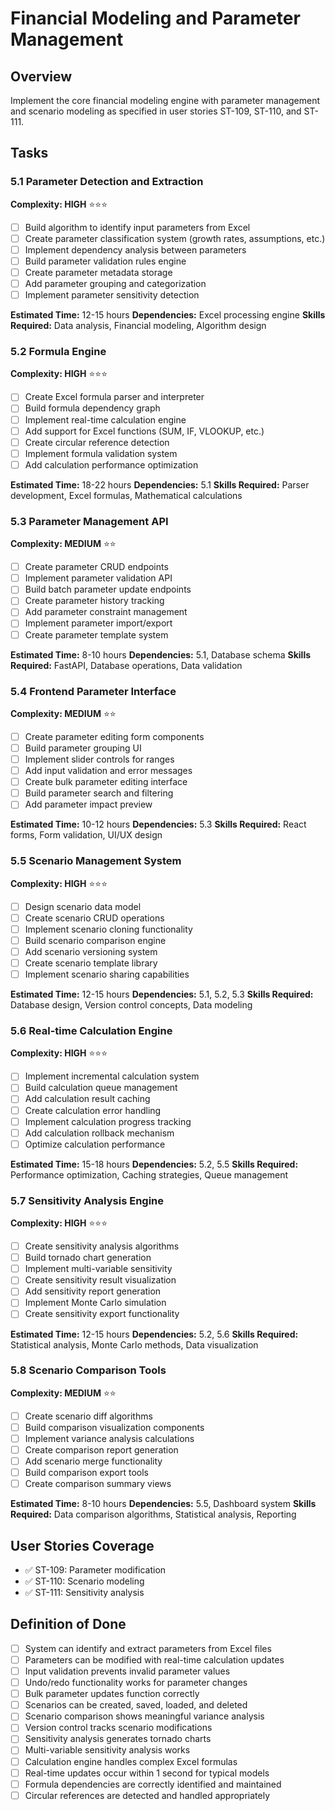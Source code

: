 # Financial Modeling and Parameter Management

## Overview
Implement the core financial modeling engine with parameter management and scenario modeling as specified in user stories ST-109, ST-110, and ST-111.

## Tasks

### 5.1 Parameter Detection and Extraction
**Complexity: HIGH** ⭐⭐⭐
- [ ] Build algorithm to identify input parameters from Excel
- [ ] Create parameter classification system (growth rates, assumptions, etc.)
- [ ] Implement dependency analysis between parameters
- [ ] Build parameter validation rules engine
- [ ] Create parameter metadata storage
- [ ] Add parameter grouping and categorization
- [ ] Implement parameter sensitivity detection

**Estimated Time:** 12-15 hours
**Dependencies:** Excel processing engine
**Skills Required:** Data analysis, Financial modeling, Algorithm design

### 5.2 Formula Engine
**Complexity: HIGH** ⭐⭐⭐
- [ ] Create Excel formula parser and interpreter
- [ ] Build formula dependency graph
- [ ] Implement real-time calculation engine
- [ ] Add support for Excel functions (SUM, IF, VLOOKUP, etc.)
- [ ] Create circular reference detection
- [ ] Implement formula validation system
- [ ] Add calculation performance optimization

**Estimated Time:** 18-22 hours
**Dependencies:** 5.1
**Skills Required:** Parser development, Excel formulas, Mathematical calculations

### 5.3 Parameter Management API
**Complexity: MEDIUM** ⭐⭐
- [ ] Create parameter CRUD endpoints
- [ ] Implement parameter validation API
- [ ] Build batch parameter update endpoints
- [ ] Create parameter history tracking
- [ ] Add parameter constraint management
- [ ] Implement parameter import/export
- [ ] Create parameter template system

**Estimated Time:** 8-10 hours
**Dependencies:** 5.1, Database schema
**Skills Required:** FastAPI, Database operations, Data validation

### 5.4 Frontend Parameter Interface
**Complexity: MEDIUM** ⭐⭐
- [ ] Create parameter editing form components
- [ ] Build parameter grouping UI
- [ ] Implement slider controls for ranges
- [ ] Add input validation and error messages
- [ ] Create bulk parameter editing interface
- [ ] Build parameter search and filtering
- [ ] Add parameter impact preview

**Estimated Time:** 10-12 hours
**Dependencies:** 5.3
**Skills Required:** React forms, Form validation, UI/UX design

### 5.5 Scenario Management System
**Complexity: HIGH** ⭐⭐⭐
- [ ] Design scenario data model
- [ ] Create scenario CRUD operations
- [ ] Implement scenario cloning functionality
- [ ] Build scenario comparison engine
- [ ] Add scenario versioning system
- [ ] Create scenario template library
- [ ] Implement scenario sharing capabilities

**Estimated Time:** 12-15 hours
**Dependencies:** 5.1, 5.2, 5.3
**Skills Required:** Database design, Version control concepts, Data modeling

### 5.6 Real-time Calculation Engine
**Complexity: HIGH** ⭐⭐⭐
- [ ] Implement incremental calculation system
- [ ] Build calculation queue management
- [ ] Add calculation result caching
- [ ] Create calculation error handling
- [ ] Implement calculation progress tracking
- [ ] Add calculation rollback mechanism
- [ ] Optimize calculation performance

**Estimated Time:** 15-18 hours
**Dependencies:** 5.2, 5.5
**Skills Required:** Performance optimization, Caching strategies, Queue management

### 5.7 Sensitivity Analysis Engine
**Complexity: HIGH** ⭐⭐⭐
- [ ] Create sensitivity analysis algorithms
- [ ] Build tornado chart generation
- [ ] Implement multi-variable sensitivity
- [ ] Create sensitivity result visualization
- [ ] Add sensitivity report generation
- [ ] Implement Monte Carlo simulation
- [ ] Create sensitivity export functionality

**Estimated Time:** 12-15 hours
**Dependencies:** 5.2, 5.6
**Skills Required:** Statistical analysis, Monte Carlo methods, Data visualization

### 5.8 Scenario Comparison Tools
**Complexity: MEDIUM** ⭐⭐
- [ ] Create scenario diff algorithms
- [ ] Build comparison visualization components
- [ ] Implement variance analysis calculations
- [ ] Create comparison report generation
- [ ] Add scenario merge functionality
- [ ] Build comparison export tools
- [ ] Create comparison summary views

**Estimated Time:** 8-10 hours
**Dependencies:** 5.5, Dashboard system
**Skills Required:** Data comparison algorithms, Statistical analysis, Reporting

## User Stories Coverage
- ✅ ST-109: Parameter modification
- ✅ ST-110: Scenario modeling
- ✅ ST-111: Sensitivity analysis

## Definition of Done
- [ ] System can identify and extract parameters from Excel files
- [ ] Parameters can be modified with real-time calculation updates
- [ ] Input validation prevents invalid parameter values
- [ ] Undo/redo functionality works for parameter changes
- [ ] Bulk parameter updates function correctly
- [ ] Scenarios can be created, saved, loaded, and deleted
- [ ] Scenario comparison shows meaningful variance analysis
- [ ] Version control tracks scenario modifications
- [ ] Sensitivity analysis generates tornado charts
- [ ] Multi-variable sensitivity analysis works
- [ ] Calculation engine handles complex Excel formulas
- [ ] Real-time updates occur within 1 second for typical models
- [ ] Formula dependencies are correctly identified and maintained
- [ ] Circular references are detected and handled appropriately 